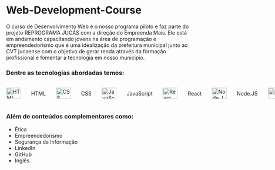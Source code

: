# Web-Development-Course

O curso de Desenvolvimento Web é o nosso programa piloto e faz parte do projeto REPROGRAMA JUCÁS com a direção do Empreenda Mais. Ele está em andamento capacitando jovens na área de programação e empreendedorismo que é uma idealização da prefeitura municipal junto ao CVT jucaense com o objetivo de gerar renda através da formação profissional e fomentar a tecnologia em nosso município.

### Dentre as tecnologias abordadas temos:

<div style="display: flex; align-items: center; gap: 28px">
  <img align="center" alt="HTML" height="30" width="40" src="https://cdn.jsdelivr.net/gh/devicons/devicon/icons/html5/html5-original.svg">
  HTML
  <img align="center" alt="CSS" height="30" width="40" src="https://cdn.jsdelivr.net/gh/devicons/devicon/icons/css3/css3-original.svg">
  CSS
  <img align="center" alt="JavaScript" height="30" width="40" src="https://cdn.jsdelivr.net/gh/devicons/devicon/icons/javascript/javascript-original.svg">
  JavaScript
  <img align="center" alt="React" height="30" width="40" src="https://cdn.jsdelivr.net/gh/devicons/devicon/icons/react/react-original.svg">
  React
  <img align="center" alt="Node.JS" height="30" width="40" src="https://cdn.jsdelivr.net/gh/devicons/devicon/icons/nodejs/nodejs-original.svg"/>
  Node.JS
  <img align="center" alt="Git" height="30" width="40" src="https://cdn.jsdelivr.net/gh/devicons/devicon/icons/git/git-original.svg"/>     
  Git
  <img align="center" alt="MySQL" height="60" width="50" src="https://cdn.jsdelivr.net/gh/devicons/devicon/icons/mysql/mysql-original-wordmark.svg">
  SQL
</div>

### Além de conteúdos complementares como:

- Ética
- Empreendedorismo
- Segurança da Informação
- LinkedIn
- GitHub
- Inglês
